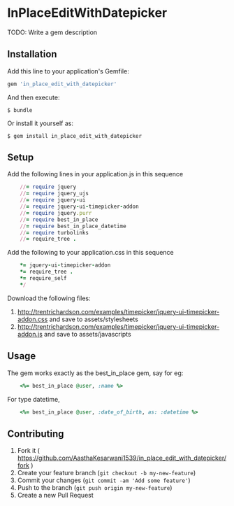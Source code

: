 # InPlaceEditWithDatepicker

TODO: Write a gem description

## Installation

Add this line to your application's Gemfile:

```ruby
gem 'in_place_edit_with_datepicker'
```

And then execute:

    $ bundle

Or install it yourself as:

    $ gem install in_place_edit_with_datepicker

## Setup

Add the following lines in your application.js in this sequence
```ruby
    //= require jquery
    //= require jquery_ujs
    //= require jquery-ui
    //= require jquery-ui-timepicker-addon
    //= require jquery.purr
    //= require best_in_place
    //= require best_in_place_datetime
    //= require turbolinks
    //= require_tree .
```
Add the following to your application.css in this sequence
```ruby
    *= jquery-ui-timepicker-addon
    *= require_tree .
    *= require_self
    */
```
Download the following files:
1) http://trentrichardson.com/examples/timepicker/jquery-ui-timepicker-addon.css and save to assets/stylesheets
2) http://trentrichardson.com/examples/timepicker/jquery-ui-timepicker-addon.js and save to assets/javascripts

## Usage

The gem works exactly as the best_in_place gem, say for eg:
```ruby
    <%= best_in_place @user, :name %>
```
For type datetime, 
```ruby
    <%= best_in_place @user, :date_of_birth, as: :datetime %>
```
## Contributing

1. Fork it ( https://github.com/AasthaKesarwani1539/in_place_edit_with_datepicker/fork )
2. Create your feature branch (`git checkout -b my-new-feature`)
3. Commit your changes (`git commit -am 'Add some feature'`)
4. Push to the branch (`git push origin my-new-feature`)
5. Create a new Pull Request
